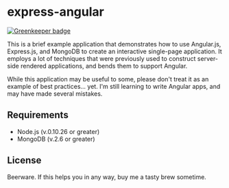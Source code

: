 # express-angular

[![Greenkeeper badge](https://badges.greenkeeper.io/nicholaswyoung/express-angular.svg)](https://greenkeeper.io/)

This is a brief example application that demonstrates how to use Angular.js, Express.js, and MongoDB to create an interactive single-page application. It employs a lot of techniques that were previously used to construct server-side rendered applications, and bends them to support Angular.

While this application may be useful to some, please don't treat it as an example of best practices... yet. I'm still learning to write Angular apps, and may have made several mistakes.

## Requirements

* Node.js (v.0.10.26 or greater)
* MongoDB (v.2.6 or greater)

## License

Beerware. If this helps you in any way, buy me a tasty brew sometime.
